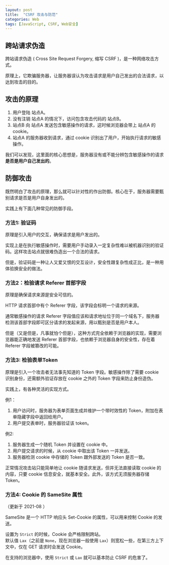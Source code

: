 ```yaml
---
layout: post
title:  "CSRF 攻击与防范"
categories: Web
tags: [JavaScript, CSRF, Web安全]
---
```


## 跨站请求伪造

跨站请求伪造 ( Cross Site Request Forgery, 缩写 CSRF )，是一种网络攻击方式。

原理上，它欺骗服务器，让服务器误认为攻击请求是用户自己发出的合法请求，以达到攻击的目的。


## 攻击的原理

1. 用户登陆 站点A。
2. 没有注销 站点A 的情况下，访问包含攻击代码的 站点B。
3. 站点B 向 站点A 发送包含敏感操作的请求，这时候浏览器会带上 站点A 的 cookie。
4. 站点A 的服务器收到请求，通过 cookie 识别出了用户，开始执行请求的敏感操作。

我们可以发现，这里面的核心思想是，服务器没有或不能分辨包含敏感操作的请求**是否是用户自己发出的**。


## 防御攻击

既然明白了攻击的原理，那么就可以针对性的作出防御。核心在于，服务器需要甄别请求是否是用户自身发出的。

实践上有下面几种常见的防御手段。

<!-- more -->

### 方法1: 验证码

原理是引入用户的交互，确保请求是用户发出的。

实现上是在执行敏感操作时，需要用户手动录入一定复杂性难以被机器识别的验证码。这样攻击站点就很难伪造出一个合法的请求。

但是，验证码是一种让人又爱又恨的交互设计，安全性跟复杂性成正比，是一种用体验换安全的做法。


### 方法2：检验请求 Referer 首部字段

原理是确保请求来源是安全可信的。

HTTP 请求首部中有个 Referer 字段，该字段会标明一个请求的来源。

通常敏感操作的请求 Referer 字段值应该和请求地址位于同一个域名下，服务器检测该首部字段即可区分请求的发起来源，用以甄别是否是用户本人。

但是（又是但是，凡事就怕个但是），这种方式完全依赖于浏览器的实现，需要浏览器能正确地发送 Referer 首部字段，也依赖于浏览器自身的安全性，存在着 Referer 字段被篡改的可能。


### 方法3: 检验表单Token

原理是引入一个攻击者无法事先知道的 Token 字段。敏感操作除了需要 cookie 识别身份，还需额外验证存放在 cookie 之外的 Token 字段来防止身份造伪。

实践上，有各种灵活的实现方式。

例1：

1. 用户访问时，服务器为表单页面生成并维护一个带时效性的 Token，附加在表单隐藏字段中返回给用户。
2. 用户提交表单时，服务器验证该 token。

例2:

1. 服务器生成一个随机 Token 并设置在 cookie 中。
2. 用户提交请求的时候，从 cookie 中取出该 Token 一并发送。
3. 服务器检测 cookie 中存储的 Token 跟外部发送的 Token 是否一致。

正常情况攻击站只能简单地让 cookie 随请求发送，但并无法直接读取 cookie 的内容，只要 cookie 信息安全，就基本安全。此外，该方式无须服务器存储 Token。

### 方法4: Cookie 的 SameSite 属性
（更新于 2021-08 ）

SameSite 是一个 HTTP 响应头 Set-Cookie 的属性，可以用来控制 Cookie 的发送。

设置为 `Strict` 的时候，Cookie 会严格限制跨站。  
默认值 `Lax`（之前是 `None`，现在浏览器一般使用 `Lax`）则宽松一些，在第三方上下文中，仅在 GET 请求时会发送 Cookie。

在支持的浏览器中，使用 `Strict` 或 `Lax` 就可以基本防止 CSRF 的危害了。

